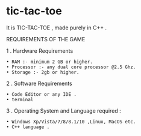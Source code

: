 # tic-tac-toe
It is TIC-TAC-TOE , made purely in C++ .

REQUIREMENTS OF THE GAME

1 . Hardware Requirements

      
    • RAM :- minimum 2 GB or higher.
    • Processor :- any dual core processor @2.5 Ghz.
    • Storage :- 2gb or higher.

2 . Software Requirements

    • Code Editor or any IDE .
    • terminal
      

3 . Operating System and Language required :

    • Windows Xp/Vista/7/8/8.1/10 ,Linux, MacOS etc.
    • C++ language .
